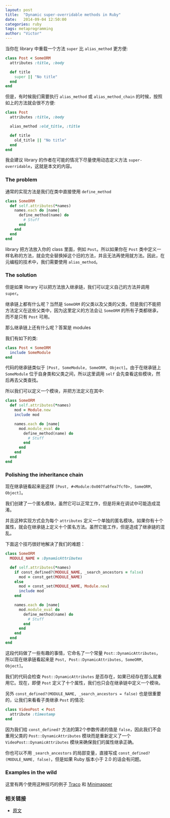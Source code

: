 ```yaml
---
layout: post
title:  "Dynamic super-overridable methods in Ruby"
date:   2014-09-04 12:50:00
categories: ruby
tags: metaprogramming
author: "Victor"
---
```


当你在 library 中重载一个方法 ```super``` 比 ```alias_method``` 更方便:

```ruby
class Post < SomeORM
  attributes :title, :body

  def title
    super || "No title"
  end
end
```

但是，有时候我们需要执行 ```alias_method``` 或 ```alias_method_chain``` 的时候，按照如上的方法就会很不方便:

```ruby
class Post
  attributes :title, :body

  alias_method :old_title, :title

  def title
    old_title || "No title"
  end
end
```

我会建议 library 的作者在可能的情况下尽量使用动态定义方法 ```super-overridable```，这就是本文的内容。

### The problem

通常的实现方法是我们在类中直接使用 ```define_method```

```ruby
class SomeORM
  def self.attributes(*names)
    names.each do |name|
      define_method(name) do
        # Stuff
      end
    end
  end
end
```

library 把方法放入你的 class 里面，例如 ```Post```。所以如果你在 ```Post``` 类中定义一样名称的方法，就会完全替换掉这个旧的方法，并且无法再使用就方法。因此，在元编程的技术中，我们需要使用 ```alias_method```。

### The solution

但是如果 library 可以把方法放入继承链，我们可以定义自己的方法并调用 ```super```。

继承链上都有什么呢？当然是 ```SomeORM``` 的父类以及父类的父类，但是我们不能把方法定义在这些父类中，因为这里定义的方法会让 ```SomeORM``` 的所有子类都继承，而不是只有 ```Post``` 可用。

那么继承链上还有什么呢？答案是 modules

我们有如下的类:

```ruby
class Post < SomeORM
  include SomeModule
end
```

代码的继承链类似于 ```[Post, SomeModule, SomeORM, Object]```。由于在继承链上 ```SomeModule``` 位于自身类和父类之间，所以这里调用 ```self``` 会先查看这些模块，然后再去父类查找。

所以我们可以定义一个模块，并把方法定义在其中:

```ruby
class SomeORM
  def self.attributes(*names)
    mod = Module.new
    include mod

    names.each do |name|
      mod.module_eval do
        define_method(name) do
          # Stuff
        end
      end
    end
  end
end
```

### Polishing the inheritance chain

现在继承链看起来是这样 ```[Post, #<Module:0x007fa0fea7fcf0>, SomeORM, Object]```。

我们创建了一个匿名模块，虽然它可以正常工作，但是将来在调试中可能造成混淆。

并且这种实现方式会为每个 ```attributes``` 定义一个单独的匿名模块。如果你有十个属性，就会在继承链上定义十个匿名方法。虽然它能工作，但是造成了继承链的混乱。

下面这个技巧很好地解决了我们的难题：

```ruby
class SomeORM
  MODULE_NAME = :DynamicAttributes

  def self.attributes(*names)
    if const_defined?(MODULE_NAME, _search_ancestors = false)
      mod = const_get(MODULE_NAME)
    else
      mod = const_set(MODULE_NAME, Module.new)
      include mod
    end

    names.each do |name|
      mod.module_eval do
        define_method(name) do
          # Stuff
        end
      end
    end
  end
end
```

这段代码做了一些有趣的事情，它命名了一个常量 ```Post::DynamicAttributes```，所以现在继承链看起来是 ```Post, Post::DynamicAttributes, SomeORM, Object]```。

我们的代码会检查 ```Post::DynamicAttributes``` 是否存在，如果已经存在那么就重用它。现在，即便 ```Post``` 定义了十个属性，我们也只会在继承链中定义一个模块。

另外 ```const_defined?(MODULE_NAME, _search_ancestors = false)``` 也是很重要的，让我们来看看子类继承 ```Post``` 的情况:

```ruby
class VideoPost < Post
  attribute :timestamp
end
```

因为我们给 ```const_defined?``` 方法的第2个参数传递的值是 ```false```，因此我们不会重用父类的 ```Post::DynamicAttributes``` 模块而是重新定义了一个 ```VideoPost::DynamicAttributes``` 模块来确保我们的属性继承正确。

你也可以不用 ```_search_ancestors``` 的局部变量，直接写成 ```const_defined?(MODULE_NAME, false)```，但是如果 Ruby 版本小于 2.0 的话会有问题。

### Examples in the wild

这里有两个使用这种技巧的例子 [Traco](https://github.com/barsoom/traco/blob/master/lib/traco/translates.rb) 和 [Minimapper](https://github.com/joakimk/minimapper/commit/e3ebe9d3148a26c51d81ddc03a3cab567a65ba46)

### 相关链接

* [原文](http://thepugautomatic.com/2013/07/dsom/)
